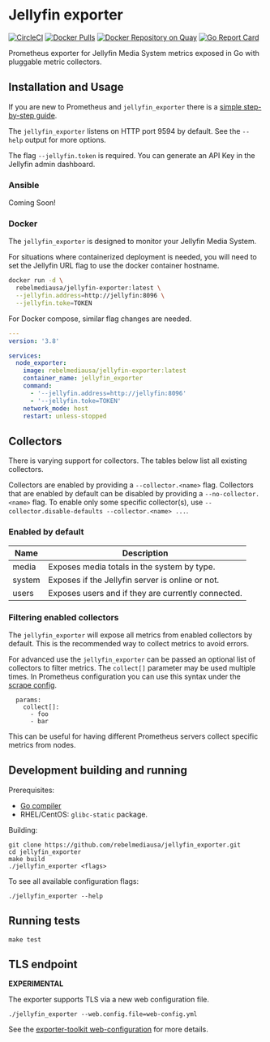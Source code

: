 # Jellyfin exporter
[![CircleCI](https://dl.circleci.com/status-badge/img/circleci/JFWD9kuNUFF9Ahzwfq9oYx/UBMHKerh74RiAxuTLYSHMQ/tree/master.svg?style=shield)](https://dl.circleci.com/status-badge/redirect/circleci/JFWD9kuNUFF9Ahzwfq9oYx/UBMHKerh74RiAxuTLYSHMQ/tree/master)
[![Docker Pulls](https://img.shields.io/docker/pulls/rebelmediausa/jellyfin-exporter.svg?maxAge=604800)](https://hub.docker.com/r/rebelmediausa/jellyfin-exporter)
[![Docker Repository on Quay](https://quay.io/repository/rebelmediausa/jellyfin-exporter/status)](https://quay.io/repository/rebelmediausa/jellyfin-exporter)
[![Go Report Card](https://goreportcard.com/badge/github.com/rebelmediausa/jellyfin_exporter)](https://goreportcard.com/report/github.com/rebelmediausa/jellyfin_exporter)

Prometheus exporter for Jellyfin Media System metrics exposed
in Go with pluggable metric collectors.


## Installation and Usage

If you are new to Prometheus and `jellyfin_exporter` there is
a [simple step-by-step guide](https://docs.rebelmedia.io/guides/jellyfin/jellyfin-exporter).

The `jellyfin_exporter` listens on HTTP port 9594 by default.
See the `--help` output for more options.

The flag `--jellyfin.token` is required. You can generate an API
Key in the Jellyfin admin dashboard. 

### Ansible

Coming Soon!


### Docker

The `jellyfin_exporter` is designed to monitor your Jellyfin Media System.

For situations where containerized deployment is needed, you will
need to set the Jellyfin URL flag to use the docker container hostname.

```bash
docker run -d \
  rebelmediausa/jellyfin-exporter:latest \
  --jellyfin.address=http://jellyfin:8096 \
  --jellyfin.toke=TOKEN
```

For Docker compose, similar flag changes are needed.

```yaml
---
version: '3.8'

services:
  node_exporter:
    image: rebelmediausa/jellyfin-exporter:latest
    container_name: jellyfin_exporter
    command:
      - '--jellyfin.address=http://jellyfin:8096'
      - '--jellyfin.toke=TOKEN'
    network_mode: host
    restart: unless-stopped
```


## Collectors

There is varying support for collectors.
The tables below list all existing collectors.

Collectors are enabled by providing a `--collector.<name>` flag.
Collectors that are enabled by default can be disabled
by providing a `--no-collector.<name>` flag.
To enable only some specific collector(s),
use `--collector.disable-defaults --collector.<name> ...`.


### Enabled by default

| Name         | Description                                        |
|--------------|----------------------------------------------------|
| media        | Exposes media totals in the system by type.        |
| system       | Exposes if the Jellyfin server is online or not.   |
| users        | Exposes users and if they are currently connected. |


### Filtering enabled collectors

The `jellyfin_exporter` will expose all metrics from enabled collectors
by default. This is the recommended way to collect metrics to avoid errors.

For advanced use the `jellyfin_exporter` can be passed an optional list
of collectors to filter metrics. The `collect[]` parameter may be used
multiple times. In Prometheus configuration you can use this syntax under
the [scrape config](https://prometheus.io/docs/prometheus/latest/configuration/configuration/#<scrape_config>).

```
  params:
    collect[]:
      - foo
      - bar
```

This can be useful for having different Prometheus servers collect
specific metrics from nodes.


## Development building and running

Prerequisites:

* [Go compiler](https://golang.org/dl/)
* RHEL/CentOS: `glibc-static` package.

Building:

    git clone https://github.com/rebelmediausa/jellyfin_exporter.git
    cd jellyfin_exporter
    make build
    ./jellyfin_exporter <flags>

To see all available configuration flags:

    ./jellyfin_exporter --help


## Running tests

    make test


## TLS endpoint

**EXPERIMENTAL**

The exporter supports TLS via a new web configuration file.

```console
./jellyfin_exporter --web.config.file=web-config.yml
```

See the [exporter-toolkit web-configuration](https://github.com/prometheus/exporter-toolkit/blob/master/docs/web-configuration.md) for more details.
